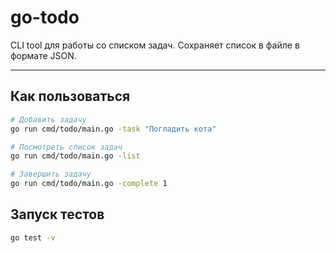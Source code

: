 # go-todo

CLI tool для работы со списком задач. Сохраняет список в файле в формате JSON.

----

## Как пользоваться

```bash
# Добавить задачу
go run cmd/todo/main.go -task "Погладить кота"

# Посмотреть список задач
go run cmd/todo/main.go -list

# Завершить задачу
go run cmd/todo/main.go -complete 1
```

## Запуск тестов

```bash
go test -v
```
